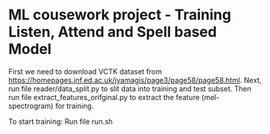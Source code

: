 # ML cousework project - Training Listen, Attend and Spell based Model
First we need to download VCTK dataset from https://homepages.inf.ed.ac.uk/jyamagis/page3/page58/page58.html.
Next, run file reader/data_split.py to slit data into training and test subset. 
Then run file extract_features_orifginal.py to extract the feature (mel-spectrogram) for training.

To start training: Run file run.sh
